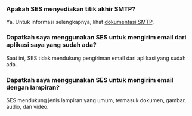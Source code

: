 [](id:que1) 

### Apakah SES menyediakan titik akhir SMTP?
Ya. Untuk informasi selengkapnya, lihat [dokumentasi SMTP](https://intl.cloud.tencent.com/document/product/1084/44458).

[](id:que2) 
### Dapatkah saya menggunakan SES untuk mengirim email dari aplikasi saya yang sudah ada?
Saat ini, SES tidak mendukung pengiriman email dari aplikasi yang sudah ada.

[](id:que3) 
### Dapatkah saya menggunakan SES untuk mengirim email dengan lampiran?
SES mendukung jenis lampiran yang umum, termasuk dokumen, gambar, audio, dan video.

